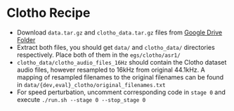 # Clotho Recipe

* Download `data.tar.gz` and `clotho_data.tar.gz` files from [Google Drive Folder](https://drive.google.com/drive/folders/1F2T0k5QRmq403a4KcQt-VOELkqHK0PQb?usp=sharing) 
* Extract both files, you should get `data/` and `clotho_data/` directories respectively. Place both of them in the `egs/clotho/asr1/`
* `clotho_data/clotho_audio_files_16Hz` should contain the Clotho dataset audio files, however resampled to 16kHz from original 44.1kHz. A mapping of resampled filenames to the original filenames can be found in `data/{dev,eval}_clotho/original_filenames.txt`
* For speed perturbation, uncomment corresponding code in `stage 0` and execute `./run.sh --stage 0 --stop_stage 0`
